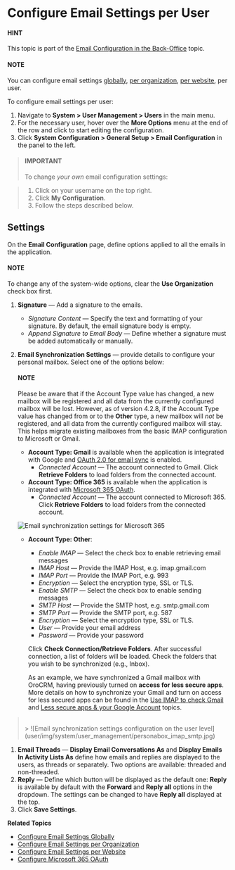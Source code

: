 <a id="admin-configuration-email-configuration-user"></a>

<a id="my-email-configuration"></a>

<a id="doc-my-user-configuration-email"></a>

# Configure Email Settings per User

#### HINT
This topic is part of the [Email Configuration in the Back-Office](../../../emails/index.md#admin-guide-email-configuration) topic.

#### NOTE
You can configure email settings [globally](../../../configuration/system/general-setup/global-email.md#admin-configuration-email-configuration-global), [per organization](../../organizations/org-configuration/general-setup-org/organization-email-settings.md#admin-configuration-email-configuration-organization), [per website](../../../websites/web-configuration/general-sys-config/general/website-email-settings.md#admin-configuration-system-mailboxes-website), per user.

To configure email settings per user:

1. Navigate to **System > User Management > Users**  in the main menu.
2. For the necessary user, hover over the <i class="fa fa-ellipsis-h fa-lg" aria-hidden="true"></i> **More Options** menu at the end of the row and click <i class="fas fa-cog" aria-hidden="true"></i> to start editing the configuration.
3. Click **System Configuration > General Setup > Email Configuration** in the panel to the left.

<a id="id1"></a>
> #### IMPORTANT
> To change *your own* email configuration settings:

> 1. Click on your username on the top right.
> 2. Click **My Configuration**.
> 3. Follow the steps described below.

## Settings

On the **Email Configuration** page, define options applied to all the emails in the application.

#### NOTE
To change any of the system-wide options, clear the **Use Organization** check box first.

1. **Signature** — Add a signature to the emails.
   * *Signature Content* — Specify the text and formatting of your signature. By default, the email signature body is empty.
   * *Append Signature to Email Body* — Define whether a signature must be added automatically or manually.
2. **Email Synchronization Settings** — provide details to configure your personal mailbox. Select one of the options below:

   #### NOTE
   Please be aware that if the Account Type value has changed, a new mailbox will be registered and all data from the currently configured mailbox will be lost. However, as of  version 4.2.8, if the Account Type value has changed from or to the **Other** type, a new mailbox will *not* be registered, and all data from the currently configured mailbox will stay. This helps migrate existing mailboxes from the basic IMAP configuration to Microsoft or Gmail.

   * **Account Type: Gmail** is available when the application is integrated with Google and [OAuth 2.0 for email sync](../../../configuration/system/integrations/google-settings/google-integration.md#admin-configuration-integrations-google-gmail-oauth)  is enabled.
     * *Connected Account* — The account connected to Gmail. Click **Retrieve Folders** to load folders from the connected account.
   * **Account Type: Office 365** is available when the application is integrated with [Microsoft 365 OAuth](../../../configuration/system/integrations/microsoft-settings/microsoft-oauth-azure.md#user-guide-integrations-azure-oauth).
     * *Connected Account* — The account connected to Microsoft 365. Click **Retrieve Folders** to load folders from the connected account.

   ![Email synchronization settings for Microsoft 365](user/img/system/integrations/microsoft/office-365-email-sync.png)
   * **Account Type: Other**:
     * *Enable IMAP* — Select the check box to enable retrieving email messages
     * *IMAP Host* — Provide the IMAP Host, e.g. imap.gmail.com
     * *IMAP Port* — Provide the IMAP Port, e.g. 993
     * *Encryption* — Select the encryption type, SSL or TLS.
     * *Enable SMTP* — Select the check box to enable sending messages
     * *SMTP Host* — Provide the SMTP host, e.g. smtp.gmail.com
     * *SMTP Port* — Provide the SMTP port, e.g. 587
     * *Encryption* — Select the encryption type, SSL or TLS.
     * *User* — Provide your email address
     * *Password* — Provide your password

     Click **Check Connection/Retrieve Folders**. After successful connection, a list of folders will be loaded. Check the folders that you wish to be synchronized (e.g., Inbox).

     As an example, we have synchronized a Gmail mailbox with OroCRM, having previously turned on **access for less secure apps**. More details on how to synchronize your Gmail and turn on access for less secured apps can be found in the <a href="https://support.google.com/mail/answer/7126229?hl=en&rd=2&visit_id=1-636180891016092253-2149088408#ts=1665018%2C1665144" target="_blank">Use IMAP to check Gmail</a> and <a href="https://support.google.com/accounts/answer/6010255?hl=en" target="_blank">Less secure apps & your Google Account</a> topics.

> <br/>
> > ![Email synchronization settings configuration on the user level](user/img/system/user_management/personabox_imap_smtp.jpg)
> <br/>
1. **Email Threads** — **Display Email Conversations As** and **Display Emails In Activity Lists As** define how emails and replies are displayed to the users, as threads or separately. Two options are available: threaded and non-threaded.
2. **Reply** — Define which button will be displayed as the default one: **Reply** is available by default with the **Forward** and **Reply all** options in the dropdown. The settings can be changed to have **Reply all** displayed at the top.
3. Click **Save Settings**.

**Related Topics**

* [Configure Email Settings Globally](../../../configuration/system/general-setup/global-email.md#admin-configuration-email-configuration-global)
* [Configure Email Settings per Organization](../../organizations/org-configuration/general-setup-org/organization-email-settings.md#admin-configuration-email-configuration-organization)
* [Configure Email Settings per Website](../../../websites/web-configuration/general-sys-config/general/website-email-settings.md#admin-configuration-system-mailboxes-website)
* [Configure Microsoft 365 OAuth](../../../configuration/system/integrations/microsoft-settings/microsoft-oauth-azure.md#user-guide-integrations-azure-oauth)

<!-- fa-bars = fa-navicon -->
<!-- Ic Tiles is used as Set As Default in saved views, and as tiles in display layout options -->
<!-- IcPencil refers to Rename in Commerce and Inline Editing in CRM -->
<!-- Check mark in the square. -->
<!-- SortDesc is also used as drop-down arrow -->
